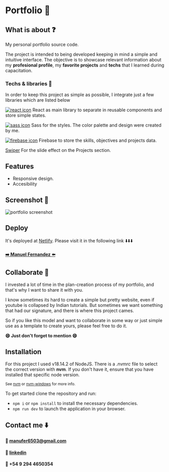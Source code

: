 # Portfolio :rocket:
## What is about :question:

My personal portfolio source code. 

The project is intended to being developed keeping in mind a simple and intuitive interface. The objective is to showcase relevant information about my **profesional profile**, my **favorite projects** and **techs** that I learned during capacitation.

### Techs & libraries :wrench:
In order to keep this project as simple as possible, I integrate just a few libraries which are listed below

[<img src='https://res.cloudinary.com/dke7ynizq/image/upload/v1682985761/portfolio/icons/react_r2asdh.svg' alt='react icon'/>](https://react.dev/) React as main library to separate in reusable components and store simple states.


[<img src='https://res.cloudinary.com/dke7ynizq/image/upload/v1682985762/portfolio/icons/sass_z17qnd.svg' alt='sass icon'/>](https://sass-lang.com/) Sass for the styles. The color palette and design were created by me.

[<img src='https://res.cloudinary.com/dke7ynizq/image/upload/v1683067481/portfolio/icons/firebase_gziost.svg' alt='firebase icon' />](https://firebase.google.com/) Firebase to store the skills, objectives and projects data.

[Swiper](https://swiperjs.com/) For the slide effect on the Projects section.


## Features

- Responsive design.
- Accesibility

## Screenshot :calling:
<img src='https://res.cloudinary.com/dke7ynizq/image/upload/v1683067883/portfolio/screenshots/portfolio-screenshot_azojk0.png' alt='portfolio screenshot' >

## Deploy
It's deployed at [Netlify](https://www.netlify.com/). Please visit it in the following link :arrow_down::arrow_down::arrow_down:

#### [:arrow_right: Manuel Fernandez :arrow_left:](https://manuelffernandez.netlify.app/)


## Collaborate :handshake:
I invested a lot of time in the plan-creation process of my portfolio, and that's why I want to share it with you.

I know sometimes its hard to create a simple but pretty website, even if youtube is collapsed by Indian tutorials. But sometimes we want something that had our signature, and there is where this project cames.

So if you like this model and want to collaborate in some way or just simple use as a template to create yours, please feel free to do it.

**:smile: Just don't forget to mention :smile:**

## Installation

For this project I used v18.14.2 of NodeJS. There is a *.nvmrc* file to select the correct version with **nvm**. If you don't have it, ensure that you have installed that specific node version.

<sub>See [nvm](https://github.com/nvm-sh/nvm) or [nvm-windows](https://github.com/coreybutler/nvm-windows) for more info.</sub>

To get started clone the repository and run:

-  `npm i` or `npm install` to install the necessary dependencies.
-  `npm run dev` to launch the application in your browser.

## Contact me :arrow_down:
#### :email: [manufer6503@gmail.com](mailto:manufer6503@gmail.com)
#### :link: [linkedin](https://www.linkedin.com/in/manuelffernandez/)
#### :iphone: +54 9 294 4650354
